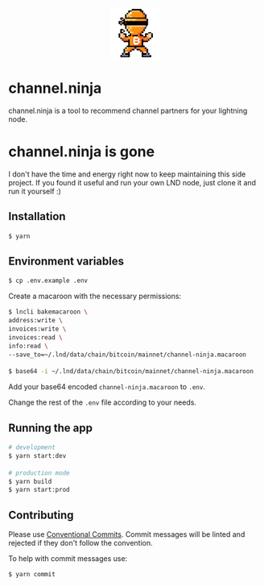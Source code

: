 <p align="center">
  <img src="https://raw.githubusercontent.com/channelninja/channel.ninja/main/client/public/logo192.png" width="100" alt="channel.ninja Logo" />
</p>

# channel.ninja

channel.ninja is a tool to recommend channel partners for your lightning node.

# channel.ninja is gone

I don't have the time and energy right now to keep maintaining this side project.
If you found it useful and run your own LND node, just clone it and run it yourself :)

## Installation

```bash
$ yarn
```

## Environment variables

```bash
$ cp .env.example .env
```

Create a macaroon with the necessary permissions:

```bash
$ lncli bakemacaroon \
address:write \
invoices:write \
invoices:read \
info:read \
--save_to=~/.lnd/data/chain/bitcoin/mainnet/channel-ninja.macaroon

$ base64 -i ~/.lnd/data/chain/bitcoin/mainnet/channel-ninja.macaroon
```

Add your base64 encoded `channel-ninja.macaroon` to `.env`.

Change the rest of the `.env` file according to your needs.

## Running the app

```bash
# development
$ yarn start:dev

# production mode
$ yarn build
$ yarn start:prod
```

## Contributing

Please use <a href='https://www.conventionalcommits.org/en/v1.0.0/'>Conventional Commits</a>. Commit messages will be linted and rejected if they don't follow the convention.

To help with commit messages use:

```bash
$ yarn commit
```
